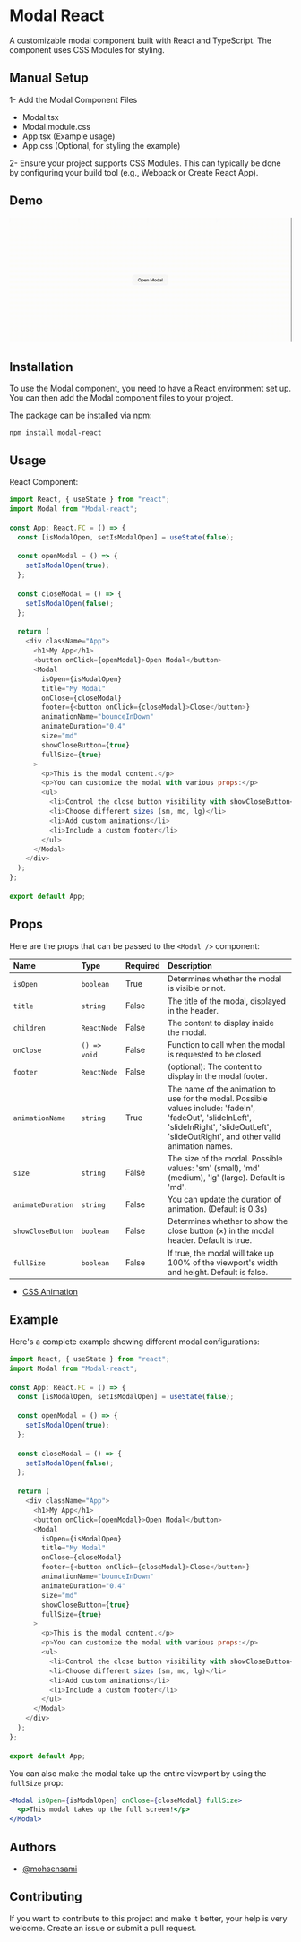 # Modal React

A customizable modal component built with React and TypeScript. The component uses CSS Modules for styling.

## Manual Setup

1- Add the Modal Component Files

- Modal.tsx
- Modal.module.css
- App.tsx (Example usage)
- App.css (Optional, for styling the example)

2- Ensure your project supports CSS Modules. This can typically be done by configuring your build tool (e.g., Webpack or Create React App).

## Demo

<div align="center">
    <img src="https://github.com/mrmohsensami/react-modal/raw/main/video.gif" width="">
</div>

## Installation

To use the Modal component, you need to have a React environment set up. You can then add the Modal component files to your project.

The package can be installed via [npm](https://github.com/npm/cli):

```
npm install modal-react
```

## Usage

React Component:

```javascript
import React, { useState } from "react";
import Modal from "Modal-react";

const App: React.FC = () => {
  const [isModalOpen, setIsModalOpen] = useState(false);

  const openModal = () => {
    setIsModalOpen(true);
  };

  const closeModal = () => {
    setIsModalOpen(false);
  };

  return (
    <div className="App">
      <h1>My App</h1>
      <button onClick={openModal}>Open Modal</button>
      <Modal
        isOpen={isModalOpen}
        title="My Modal"
        onClose={closeModal}
        footer={<button onClick={closeModal}>Close</button>}
        animationName="bounceInDown"
        animateDuration="0.4"
        size="md"
        showCloseButton={true}
        fullSize={true}
      >
        <p>This is the modal content.</p>
        <p>You can customize the modal with various props:</p>
        <ul>
          <li>Control the close button visibility with showCloseButton</li>
          <li>Choose different sizes (sm, md, lg)</li>
          <li>Add custom animations</li>
          <li>Include a custom footer</li>
        </ul>
      </Modal>
    </div>
  );
};

export default App;
```

## Props

Here are the props that can be passed to the `<Modal />` component:

| Name              | Type         | Required | Description                                                                                                                                                                                    |
| :---------------- | :----------- | :------- | :--------------------------------------------------------------------------------------------------------------------------------------------------------------------------------------------- |
| `isOpen`          | `boolean`    | True     | Determines whether the modal is visible or not.                                                                                                                                                |
| `title`           | `string`     | False    | The title of the modal, displayed in the header.                                                                                                                                               |
| `children`        | `ReactNode`  | False    | The content to display inside the modal.                                                                                                                                                       |
| `onClose`         | `() => void` | False    | Function to call when the modal is requested to be closed.                                                                                                                                     |
| `footer`          | `ReactNode`  | False    | (optional): The content to display in the modal footer.                                                                                                                                        |
| `animationName`   | `string`     | True     | The name of the animation to use for the modal. Possible values include: 'fadeIn', 'fadeOut', 'slideInLeft', 'slideInRight', 'slideOutLeft', 'slideOutRight', and other valid animation names. |
| `size`            | `string`     | False    | The size of the modal. Possible values: 'sm' (small), 'md' (medium), 'lg' (large). Default is 'md'.                                                                                            |
| `animateDuration` | `string`     | False    | You can update the duration of animation. (Default is 0.3s)                                                                                                                                    |
| `showCloseButton` | `boolean`    | False    | Determines whether to show the close button (×) in the modal header. Default is true.                                                                                                          |
| `fullSize`        | `boolean`    | False    | If true, the modal will take up 100% of the viewport's width and height. Default is false.                                                                                                     |

- [CSS Animation](https://animate.style/)

## Example

Here's a complete example showing different modal configurations:

```javascript
import React, { useState } from "react";
import Modal from "Modal-react";

const App: React.FC = () => {
  const [isModalOpen, setIsModalOpen] = useState(false);

  const openModal = () => {
    setIsModalOpen(true);
  };

  const closeModal = () => {
    setIsModalOpen(false);
  };

  return (
    <div className="App">
      <h1>My App</h1>
      <button onClick={openModal}>Open Modal</button>
      <Modal
        isOpen={isModalOpen}
        title="My Modal"
        onClose={closeModal}
        footer={<button onClick={closeModal}>Close</button>}
        animationName="bounceInDown"
        animateDuration="0.4"
        size="md"
        showCloseButton={true}
        fullSize={true}
      >
        <p>This is the modal content.</p>
        <p>You can customize the modal with various props:</p>
        <ul>
          <li>Control the close button visibility with showCloseButton</li>
          <li>Choose different sizes (sm, md, lg)</li>
          <li>Add custom animations</li>
          <li>Include a custom footer</li>
        </ul>
      </Modal>
    </div>
  );
};

export default App;
```

You can also make the modal take up the entire viewport by using the `fullSize` prop:

```jsx
<Modal isOpen={isModalOpen} onClose={closeModal} fullSize>
  <p>This modal takes up the full screen!</p>
</Modal>
```

## Authors

- [@mohsensami](https://github.com/mohsensami)

## Contributing

If you want to contribute to this project and make it better, your help is very welcome. Create an issue or submit a pull request.
